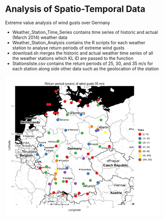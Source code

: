 Analysis of Spatio-Temporal Data
=================================

Extreme value analysis of wind gusts over Germany

* Weather_Station_Time_Series contains time series of historic and actual (March 2014) weather data
* Weather_Station_Analysis contains the R scripts for each weather station to analyse return periods of extreme wind gusts
* download.sh merges the historic and actual weather time series of all the weather stations which KL ID are passed to the function
* Stationsliste.csv contains the return periods of 25, 30, and 35 m/s for each station along side other data such as the geolocation of the station

![](http://github.com/ChristopherStephan/AnalysisOfSpatioTemporalData/blob/master/Plots/retper35_final.png "Return Periods of wind gusts 35 m/s")
